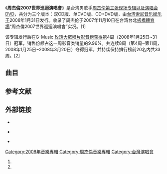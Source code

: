 《**周杰倫2007世界巡迴演唱會**》是台湾男歌手[周杰伦第三张现场专辑以及演唱会DVD](https://zh.wikipedia.org/wiki/周杰伦 "wikilink")，共分为三个版本：双CD版、单DVD版、CD+DVD版，由[台湾索尼音乐娱乐于](https://zh.wikipedia.org/wiki/台湾索尼音乐娱乐 "wikilink")2008年1月31日发行。收录了周杰伦于2007年11月10日在台湾台北[板橋體育場](../Page/板橋體育場.md "wikilink")“周杰倫2007世界巡迴演唱會”实况。\[1\]

该专辑发行后在G-Music
[玫瑰大眾唱片影音榜获得第](../Page/玫瑰大眾唱片.md "wikilink")4周（2008年1月25日\~31日）冠军，销售份额占这一周影音类销量的9.96%。共连续8周（第4周\~第11周，2008年1月25日\~2008年3月20日）夺得冠军，并持续保持排行榜前20名内共33周。\[2\]

## 曲目

## 参考文献

## 外部链接

  -
<!-- end list -->

  -
<!-- end list -->

  -
[Category:2008年音樂專輯](https://zh.wikipedia.org/wiki/Category:2008年音樂專輯 "wikilink")
[Category:周杰倫音樂專輯](https://zh.wikipedia.org/wiki/Category:周杰倫音樂專輯 "wikilink")
[Category:台灣演唱會](https://zh.wikipedia.org/wiki/Category:台灣演唱會 "wikilink")

1.
2.